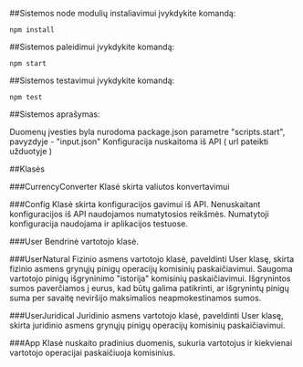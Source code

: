 ##Sistemos node modulių instaliavimui įvykdykite komandą:
```
npm install
```
##Sistemos paleidimui įvykdykite komandą:
```
npm start
```
##Sistemos testavimui įvykdykite komandą:
```
npm test
```

##Sistemos aprašymas:

Duomenų įvesties byla nurodoma package.json parametre "scripts.start", pavyzdyje - "input.json" 
Konfiguracija nuskaitoma iš API ( url pateikti užduotyje )

##Klasės

###CurrencyConverter
Klasė skirta valiutos konvertavimui

###Config
Klasė skirta konfiguracijos gavimui iš API. Nenuskaitant konfiguracijos iš API naudojamos numatytosios reikšmės. Numatytoji konfiguracija naudojama ir aplikacijos testuose.

###User 
Bendrinė vartotojo klasė. 

###UserNatural
Fizinio asmens vartotojo klasė, paveldinti User klasę, skirta fizinio asmens grynųjų pinigų operacijų komisinių paskaičiavimui. Saugoma vartotojo pinigų išgryninimo "istorija" komisinių paskaičiavimui. Išgrynintos sumos paverčiamos į eurus, kad būtų galima patikrinti, ar išgrynintų pinigų suma per savaitę neviršijo maksimalios neapmokestinamos sumos.

###UserJuridical 
Juridinio asmens vartotojo klasė, paveldinti User klasę, skirta juridinio asmens grynųjų pinigų operacijų komisinių paskaičiavimui.

###App
Klasė nuskaito pradinius duomenis, sukuria vartotojus ir kiekvienai vartotojo operacijai paskaičiuoja komisinius.
